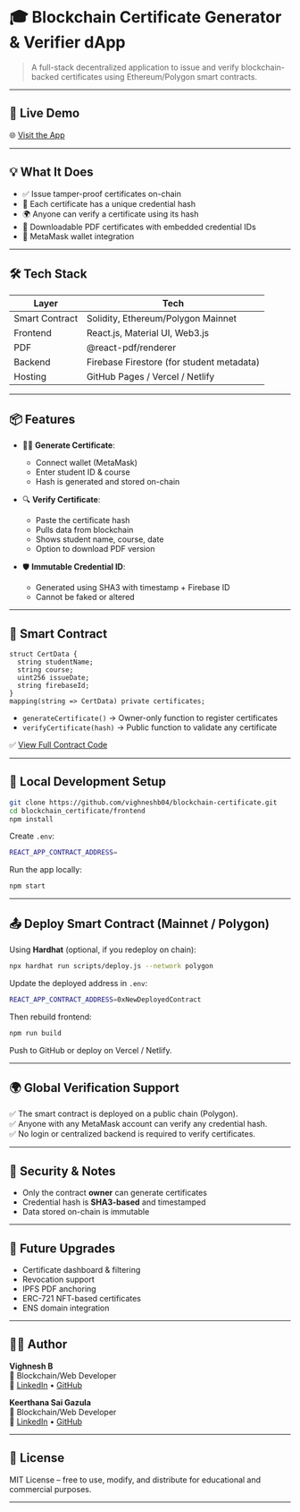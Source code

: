 # 🎓 Blockchain Certificate Generator & Verifier dApp

> A full-stack decentralized application to issue and verify blockchain-backed certificates using Ethereum/Polygon smart contracts.

---

## 🚀 Live Demo

🌐 [Visit the App](https://vighneshb04.github.io/blockchain-certificate/)  


---

## 💡 What It Does

- ✅ Issue tamper-proof certificates on-chain  
- 🔐 Each certificate has a unique credential hash  
- 🌍 Anyone can verify a certificate using its hash  
- 📄 Downloadable PDF certificates with embedded credential IDs  
- 🦊 MetaMask wallet integration  

---

## 🛠️ Tech Stack

| Layer        | Tech                                       |
|--------------|--------------------------------------------|
| Smart Contract | Solidity, Ethereum/Polygon Mainnet      |
| Frontend     | React.js, Material UI, Web3.js             |
| PDF          | @react-pdf/renderer                        |
| Backend      | Firebase Firestore (for student metadata)  |
| Hosting      | GitHub Pages / Vercel / Netlify            |

---

## 📦 Features

- 👨‍🎓 **Generate Certificate**:
  - Connect wallet (MetaMask)
  - Enter student ID & course
  - Hash is generated and stored on-chain

- 🔍 **Verify Certificate**:
  - Paste the certificate hash
  - Pulls data from blockchain
  - Shows student name, course, date
  - Option to download PDF version

- 🛡️ **Immutable Credential ID**:
  - Generated using SHA3 with timestamp + Firebase ID
  - Cannot be faked or altered

---

## 🧱 Smart Contract

```solidity
struct CertData {
  string studentName;
  string course;
  uint256 issueDate;
  string firebaseId;
}
mapping(string => CertData) private certificates;
```

- `generateCertificate()` → Owner-only function to register certificates  
- `verifyCertificate(hash)` → Public function to validate any certificate  

✅ [View Full Contract Code](contracts/Certificate.sol)

---

## 🔧 Local Development Setup

```bash
git clone https://github.com/vighneshb04/blockchain-certificate.git
cd blockchain_certificate/frontend
npm install
```

Create `.env`:

```bash
REACT_APP_CONTRACT_ADDRESS=
```

Run the app locally:

```bash
npm start
```

---

## 📤 Deploy Smart Contract (Mainnet / Polygon)

Using **Hardhat** (optional, if you redeploy on chain):

```bash
npx hardhat run scripts/deploy.js --network polygon
```

Update the deployed address in `.env`:

```bash
REACT_APP_CONTRACT_ADDRESS=0xNewDeployedContract
```

Then rebuild frontend:

```bash
npm run build
```

Push to GitHub or deploy on Vercel / Netlify.

---

## 🌍 Global Verification Support

✅ The smart contract is deployed on a public chain (Polygon).  
✅ Anyone with any MetaMask account can verify any credential hash.  
✅ No login or centralized backend is required to verify certificates.

---



## 🔐 Security & Notes

- Only the contract **owner** can generate certificates  
- Credential hash is **SHA3-based** and timestamped  
- Data stored on-chain is immutable

---

## 🧠 Future Upgrades

- Certificate dashboard & filtering  
- Revocation support  
- IPFS PDF anchoring  
- ERC-721 NFT-based certificates  
- ENS domain integration  

---

## 👨‍💻 Author

**Vighnesh B**  
💼 Blockchain/Web Developer   
🔗 [LinkedIn](https://www.linkedin.com/in/vighnesh-b-b9391b291/) • [GitHub](https://github.com/vighneshb04)

**Keerthana Sai Gazula**  
💼 Blockchain/Web Developer  
🔗 [LinkedIn](https://www.linkedin.com/in/keerthana-sai-gazula-4013b927a/) • [GitHub](https://github.com/KeerthanaG2)

---

## 📜 License

MIT License – free to use, modify, and distribute for educational and commercial purposes.

---
